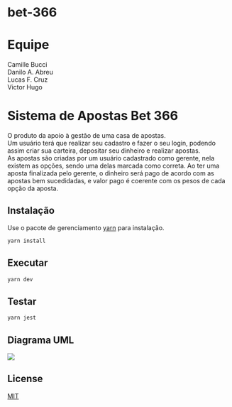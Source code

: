 # bet-366

# Equipe
Camille Bucci<br>
Danilo A. Abreu <br>
Lucas F. Cruz <br>
Victor Hugo <br> 

# Sistema de Apostas Bet 366
O produto da apoio à gestão de uma casa de apostas. <br> 
Um usuário terá que realizar seu cadastro e fazer o seu login, podendo assim criar sua carteira, depositar 
seu dinheiro e realizar apostas.
 <br>
As apostas são criadas por um usuário cadastrado como gerente, nela existem as opções, sendo uma
delas marcada como correta. Ao ter uma aposta finalizada pelo gerente, o dinheiro será pago de acordo com 
as apostas bem sucedidadas, e valor pago é coerente com os pesos de cada opção da aposta.
 <br>



## Instalação

Use o pacote de gerenciamento [yarn](https://yarnpkg.com/) para instalação.

```bash
yarn install
```

## Executar

```bash
yarn dev
```

## Testar

```bash
yarn jest
```

## Diagrama UML
<img src="DOCS/uml.jpeg"/>

## License
[MIT](https://choosealicense.com/licenses/mit/)